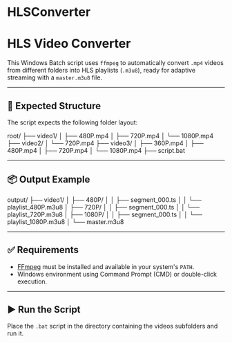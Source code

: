 # HLSConverter
# HLS Video Converter

This Windows Batch script uses `ffmpeg` to automatically convert `.mp4` videos from different folders into HLS playlists (`.m3u8`), ready for adaptive streaming with a `master.m3u8` file.

---

## 📁 Expected Structure

The script expects the following folder layout:

root/
├── video1/
│ ├── 480P.mp4
│ ├── 720P.mp4
│ └── 1080P.mp4
├── video2/
│ └── 720P.mp4
├── video3/
│ ├── 360P.mp4
│ ├── 480P.mp4
│ ├── 720P.mp4
│ └── 1080P.mp4
├── script.bat

---

## 📦 Output Example

output/
├── video1/
│ ├── 480P/
│ │ ├── segment_000.ts
│ │ └── playlist_480P.m3u8
│ ├── 720P/
│ │ ├── segment_000.ts
│ │ └── playlist_720P.m3u8
│ ├── 1080P/
│ │ ├── segment_000.ts
│ │ └── playlist_1080P.m3u8
│ └── master.m3u8

---

## ✅ Requirements

- [FFmpeg](https://ffmpeg.org/download.html) must be installed and available in your system's `PATH`.
- Windows environment using Command Prompt (CMD) or double-click execution.

---

## ▶️ Run the Script

Place the `.bat` script in the directory containing the videos subfolders and run it.
